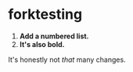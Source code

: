 # forktesting

1. __Add a numbered list.__
2. **It's also bold.**

It's honestly not *that* many changes.
